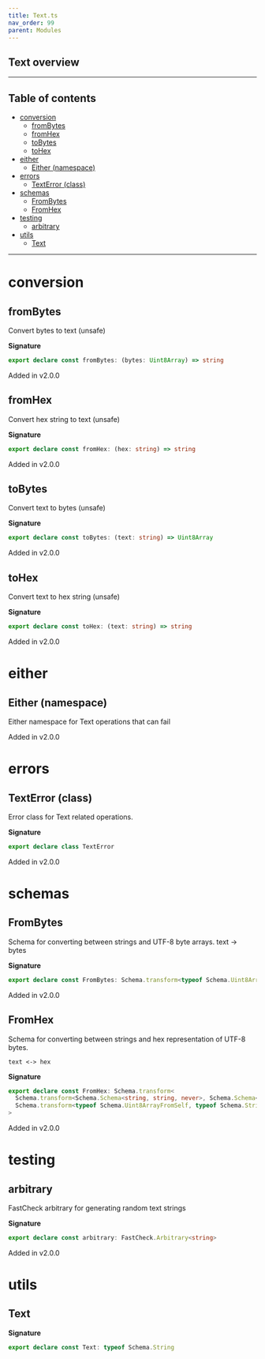 ```yaml
---
title: Text.ts
nav_order: 99
parent: Modules
---
```


## Text overview

---

<h2 class="text-delta">Table of contents</h2>

- [conversion](#conversion)
  - [fromBytes](#frombytes)
  - [fromHex](#fromhex)
  - [toBytes](#tobytes)
  - [toHex](#tohex)
- [either](#either)
  - [Either (namespace)](#either-namespace)
- [errors](#errors)
  - [TextError (class)](#texterror-class)
- [schemas](#schemas)
  - [FromBytes](#frombytes-1)
  - [FromHex](#fromhex-1)
- [testing](#testing)
  - [arbitrary](#arbitrary)
- [utils](#utils)
  - [Text](#text)

---

# conversion

## fromBytes

Convert bytes to text (unsafe)

**Signature**

```ts
export declare const fromBytes: (bytes: Uint8Array) => string
```

Added in v2.0.0

## fromHex

Convert hex string to text (unsafe)

**Signature**

```ts
export declare const fromHex: (hex: string) => string
```

Added in v2.0.0

## toBytes

Convert text to bytes (unsafe)

**Signature**

```ts
export declare const toBytes: (text: string) => Uint8Array
```

Added in v2.0.0

## toHex

Convert text to hex string (unsafe)

**Signature**

```ts
export declare const toHex: (text: string) => string
```

Added in v2.0.0

# either

## Either (namespace)

Either namespace for Text operations that can fail

Added in v2.0.0

# errors

## TextError (class)

Error class for Text related operations.

**Signature**

```ts
export declare class TextError
```

Added in v2.0.0

# schemas

## FromBytes

Schema for converting between strings and UTF-8 byte arrays.
text -> bytes

**Signature**

```ts
export declare const FromBytes: Schema.transform<typeof Schema.Uint8ArrayFromSelf, typeof Schema.String>
```

Added in v2.0.0

## FromHex

Schema for converting between strings and hex representation of UTF-8 bytes.

```
text <-> hex
```

**Signature**

```ts
export declare const FromHex: Schema.transform<
  Schema.transform<Schema.Schema<string, string, never>, Schema.Schema<Uint8Array, Uint8Array, never>>,
  Schema.transform<typeof Schema.Uint8ArrayFromSelf, typeof Schema.String>
>
```

Added in v2.0.0

# testing

## arbitrary

FastCheck arbitrary for generating random text strings

**Signature**

```ts
export declare const arbitrary: FastCheck.Arbitrary<string>
```

Added in v2.0.0

# utils

## Text

**Signature**

```ts
export declare const Text: typeof Schema.String
```
